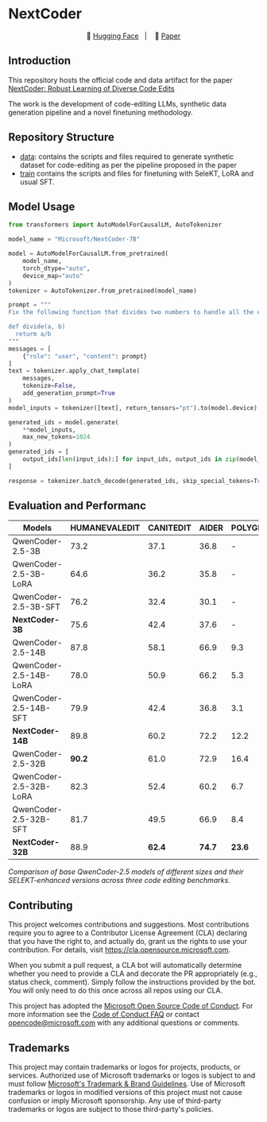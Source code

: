 # NextCoder

<p align="center">
        🤗 <a href="https://huggingface.co/microsoft">Hugging Face</a>&nbsp&nbsp | &nbsp&nbsp 📑 <a href="https://arxiv.org/abs/2503.03656">Paper</a> 
</p>

## Introduction
This repository hosts the official code and data artifact for the paper [NextCoder: Robust Learning of Diverse Code Edits
](https://arxiv.org/abs/2503.03656)

The work is the development of code-editing LLMs, synthetic data generation pipeline and a novel finetuning methodology.

## Repository Structure
- [data](data/): contains the scripts and files required to generate synthetic dataset for code-editing as per the pipeline proposed in the paper
- [train](src/train/) contains the scripts and files for finetuning with SeleKT, LoRA and usual SFT.

## Model Usage
```python
from transformers import AutoModelForCausalLM, AutoTokenizer

model_name = "Microsoft/NextCoder-7B"

model = AutoModelForCausalLM.from_pretrained(
    model_name,
    torch_dtype="auto",
    device_map="auto"
)
tokenizer = AutoTokenizer.from_pretrained(model_name)

prompt = """
Fix the following function that divides two numbers to handle all the edge cases:

def divide(a, b)
  returm a/b
"""
messages = [
    {"role": "user", "content": prompt}
]
text = tokenizer.apply_chat_template(
    messages,
    tokenize=False,
    add_generation_prompt=True
)
model_inputs = tokenizer([text], return_tensors="pt").to(model.device)

generated_ids = model.generate(
    **model_inputs,
    max_new_tokens=1024
)
generated_ids = [
    output_ids[len(input_ids):] for input_ids, output_ids in zip(model_inputs.input_ids, generated_ids)
]

response = tokenizer.batch_decode(generated_ids, skip_special_tokens=True)[0]
```

## Evaluation and Performanc

| Models | HUMANEVALEDIT | CANITEDIT | AIDER | POLYGLOT |
|--------|---------------|-----------|-------|----------|
| QwenCoder-2.5-3B | 73.2 | 37.1 | 36.8 | - |
| QwenCoder-2.5-3B-LoRA | 64.6 | 36.2 | 35.8 | - |
| QwenCoder-2.5-3B-SFT | 76.2 | 32.4 | 30.1 | - |
| **NextCoder-3B** | 75.6 | 42.4 | 37.6 | - |
| QwenCoder-2.5-14B | 87.8 | 58.1 | 66.9 | 9.3 |
| QwenCoder-2.5-14B-LoRA | 78.0 | 50.9 | 66.2 | 5.3 |
| QwenCoder-2.5-14B-SFT | 79.9 | 42.4 | 36.8 | 3.1 |
| **NextCoder-14B** | 89.8 | 60.2 | 72.2 | 12.2 |
| QwenCoder-2.5-32B | **90.2** | 61.0 | 72.9 | 16.4 |
| QwenCoder-2.5-32B-LoRA | 82.3 | 52.4 | 60.2 | 6.7 |
| QwenCoder-2.5-32B-SFT | 81.7 | 49.5 | 66.9 | 8.4 |
| **NextCoder-32B** | 88.9 | **62.4** | **74.7** | **23.6** |

*Comparison of base QwenCoder-2.5 models of different sizes and their SELEKT-enhanced versions across three code editing benchmarks.*

## Contributing

This project welcomes contributions and suggestions.  Most contributions require you to agree to a
Contributor License Agreement (CLA) declaring that you have the right to, and actually do, grant us
the rights to use your contribution. For details, visit https://cla.opensource.microsoft.com.

When you submit a pull request, a CLA bot will automatically determine whether you need to provide
a CLA and decorate the PR appropriately (e.g., status check, comment). Simply follow the instructions
provided by the bot. You will only need to do this once across all repos using our CLA.

This project has adopted the [Microsoft Open Source Code of Conduct](https://opensource.microsoft.com/codeofconduct/).
For more information see the [Code of Conduct FAQ](https://opensource.microsoft.com/codeofconduct/faq/) or
contact [opencode@microsoft.com](mailto:opencode@microsoft.com) with any additional questions or comments.

## Trademarks

This project may contain trademarks or logos for projects, products, or services. Authorized use of Microsoft 
trademarks or logos is subject to and must follow 
[Microsoft's Trademark & Brand Guidelines](https://www.microsoft.com/en-us/legal/intellectualproperty/trademarks/usage/general).
Use of Microsoft trademarks or logos in modified versions of this project must not cause confusion or imply Microsoft sponsorship.
Any use of third-party trademarks or logos are subject to those third-party's policies.
